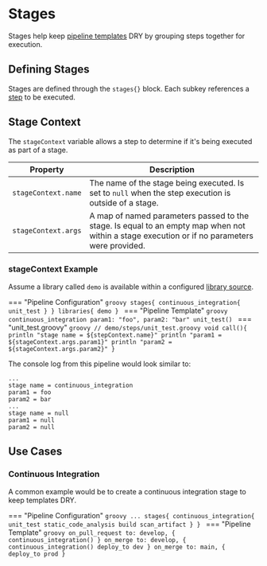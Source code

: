 # Stages

Stages help keep [pipeline templates](../pipeline-templates/pipeline-templates.md) DRY by grouping steps together for execution.

## Defining Stages

Stages are defined through the `stages{}` block. Each subkey references a [step](steps.md) to be executed.

## Stage Context

The `stageContext` variable allows a step to determine if it's being executed as part of a stage.

| Property            | Description                                                                                                                                  |
|---------------------|----------------------------------------------------------------------------------------------------------------------------------------------|
| `stageContext.name` | The name of the stage being executed. Is set to `null` when the step execution is outside of a stage.                                        |
| `stageContext.args` | A map of named parameters passed to the stage. Is equal to an empty map when not within a stage execution or if no parameters were provided. |

### stageContext Example

Assume a library called `demo` is available within a configured [library source](../library-development/library-source.md).

=== "Pipeline Configuration"
    ```groovy
    stages{
      continuous_integration{
        unit_test
      }
    }
    libraries{
      demo
    }
    ```
=== "Pipeline Template"
    ```groovy
    continuous_integration param1: "foo", param2: "bar"
    unit_test()
    ```
=== "unit_test.groovy"
    ```groovy
    // demo/steps/unit_test.groovy
    void call(){
      println "stage name = ${stepContext.name}"
      println "param1 = ${stageContext.args.param1}"
      println "param2 = ${stageContext.args.param2}"
    }
    ```

The console log from this pipeline would look similar to:

```text
...
stage name = continuous_integration
param1 = foo
param2 = bar
...
stage name = null 
param1 = null
param2 = null
```

## Use Cases

### Continuous Integration

A common example would be to create a continuous integration stage to keep templates DRY.

=== "Pipeline Configuration"
    ```groovy
    ...
    stages{
      continuous_integration{
        unit_test
        static_code_analysis
        build
        scan_artifact
      }
    }
    ```
=== "Pipeline Template"
    ```groovy
    on_pull_request to: develop, {
      continuous_integration()
    }
    on_merge to: develop, {
      continuous_integration()
      deploy_to dev
    }
    on_merge to: main, {
      deploy_to prod
    }
    ```
